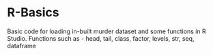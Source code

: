 # R-Basics
Basic code for loading in-built murder dataset and some functions in R Studio. Functions such as - head, tail, class, factor, levels, str, seq, dataframe
